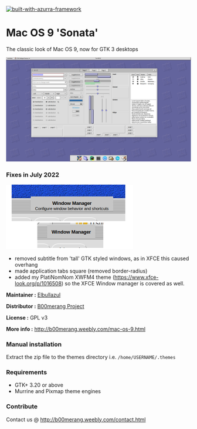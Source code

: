 [![built-with-azurra-framework](https://github.com/Elbullazul/Azurra_framework/raw/assets/azurra_framework_smaller.png)](https://github.com/Elbullazul/Azurra_framework)

# Mac OS 9 'Sonata'

The classic look of Mac OS 9, now for GTK 3 desktops

![mac-os-9-classic](https://github.com/B00merang-Project/gallery/raw/master/Mac%20OS%209%20Classic%20(3).png)

### Fixes in July 2022
![windows-fixed](https://github.com/markyb86/Mac-OS-9-Classic-XFCEfixes/blob/4e38928b9bcdc7e6d232de8d838a313cdf91bada/windowfix.png)
- removed subtitle from 'tall' GTK styled windows, as in XFCE this caused overhang
- made application tabs square (removed border-radius)
- added my PlatiNomNom XWFM4 theme (https://www.xfce-look.org/p/1016508) so the XFCE Window manager is covered as well.

**Maintainer :** [Elbullazul](https://github.com/Elbullazul)

**Distributor :** [B00merang Project](https://github.com/B00merang-Project)

**License :** GPL v3

**More info :** http://b00merang.weebly.com/mac-os-9.html

### Manual installation

Extract the zip file to the themes directory i.e. `/home/USERNAME/.themes`

### Requirements

- GTK+ 3.20 or above
- Murrine and Pixmap theme engines

### Contribute

Contact us @ http://b00merang.weebly.com/contact.html
